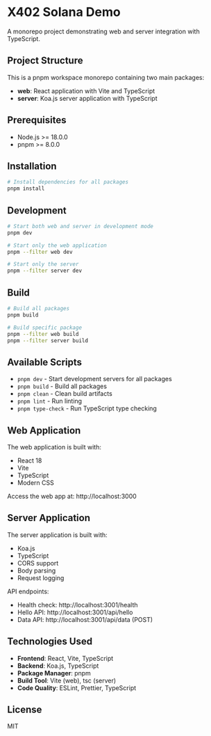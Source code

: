 # X402 Solana Demo

A monorepo project demonstrating web and server integration with TypeScript.

## Project Structure

This is a pnpm workspace monorepo containing two main packages:

- **web**: React application with Vite and TypeScript
- **server**: Koa.js server application with TypeScript

## Prerequisites

- Node.js >= 18.0.0
- pnpm >= 8.0.0

## Installation

```bash
# Install dependencies for all packages
pnpm install
```

## Development

```bash
# Start both web and server in development mode
pnpm dev

# Start only the web application
pnpm --filter web dev

# Start only the server
pnpm --filter server dev
```

## Build

```bash
# Build all packages
pnpm build

# Build specific package
pnpm --filter web build
pnpm --filter server build
```

## Available Scripts

- `pnpm dev` - Start development servers for all packages
- `pnpm build` - Build all packages
- `pnpm clean` - Clean build artifacts
- `pnpm lint` - Run linting
- `pnpm type-check` - Run TypeScript type checking

## Web Application

The web application is built with:
- React 18
- Vite
- TypeScript
- Modern CSS

Access the web app at: http://localhost:3000

## Server Application

The server application is built with:
- Koa.js
- TypeScript
- CORS support
- Body parsing
- Request logging

API endpoints:
- Health check: http://localhost:3001/health
- Hello API: http://localhost:3001/api/hello
- Data API: http://localhost:3001/api/data (POST)

## Technologies Used

- **Frontend**: React, Vite, TypeScript
- **Backend**: Koa.js, TypeScript
- **Package Manager**: pnpm
- **Build Tool**: Vite (web), tsc (server)
- **Code Quality**: ESLint, Prettier, TypeScript

## License

MIT